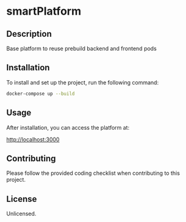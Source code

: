 # smartPlatform

## Description

Base platform to reuse prebuild backend and frontend pods

## Installation

To install and set up the project, run the following command:

```bash
docker-compose up --build
```

## Usage

After installation, you can access the platform at:

[http://localhost:3000](http://localhost:3000)

## Contributing

Please follow the provided coding checklist when contributing to this project.

## License

Unlicensed.
